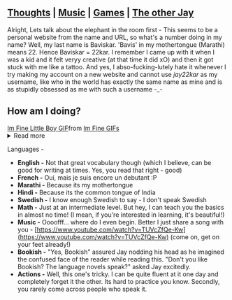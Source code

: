 <link rel="stylesheet" href="https://fonts.xz.style/serve/inter.css">
<link rel="stylesheet" href="https://cdn.jsdelivr.net/npm/@exampledev/new.css@1.1.2/new.min.css">

## [Thoughts](https://dejay22kar.github.io/jay22kar/thoughts) | [Music](https://dejay22kar.github.io/jay22kar/music) | [Games](https://dejay22kar.github.io/jay22kar/games) | [The other Jay](https://dejay22kar.github.io/jay22kar/jay222kar)

Alright, Lets talk about the elephant in the room first - This seems to be a personal website from the name and URL, so what's a number doing in my name? Well, my last name is Baviskar. 'Bavis' in my mothertongue (Marathi) means 22. Hence Baviskar = 22kar. 
I remember I came up with it when I was a kid and it felt veryy creative (at that time it did xO) and then it got stuck with me like a tattoo. And yes, I abso-fucking-lutely hate it whenever I try making my account on a new website and cannot use _jay22kar_ as my username, like who in the world has exactly the same name as mine and is as stupidly obsessed as me with such a username -_-

## How am I doing?
[](https://tenor.com/view/im-fine-little-boy-crying-gif-15238441)
<div class="tenor-gif-embed" data-postid="15238441" data-share-method="host" data-aspect-ratio="1.78771" data-width="100%"><a href="https://tenor.com/view/im-fine-little-boy-crying-gif-15238441">Im Fine Little Boy GIF</a>from <a href="https://tenor.com/search/im+fine-gifs">Im Fine GIFs</a></div> <script type="text/javascript" async src="https://tenor.com/embed.js"></script>

<style>
body{
    background-color:light blue;
}
</style>

<details>
  <summary>Read more</summary>
    Me? Ooof... I can too much at times.
</details>



Languages - 
- **English -** Not that great vocabulary though (which I believe, can be good for writing at times. Yes, you read that right - good)
- **French -** Oui, mais je suis encore un debutant :P
- **Marathi -** Because its my mothertongue
- **Hindi -** Because its the common tongue of India
- **Swedish -** I know enough Swedish to say - I don't speak Swedish
- **Math -** Just at an intermediate level. But hey, I can teach you the basics in almost no time! (I mean, if you're interested in learning, it's beautiful!) 
- **Music -** Oooofff... where do I even begin. Better I just share a song with you - [https://www.youtube.com/watch?v=TUVcZfQe-Kw](https://www.youtube.com/watch?v=TUVcZfQe-Kw) (come on, get on your feet already!)
- **Bookish -** "Yes, Bookish" assured Jay nodding his head as he imagined the confused face of the reader while reading this. "Don't you like Bookish? The language novels speak?" asked Jay excitedly.
- **Actions -** Well, this one's tricky. I can be quite fluent at it one day and completely forget it the other. Its hard to practice you know. Secondly, you rarely come across people who speak it.
